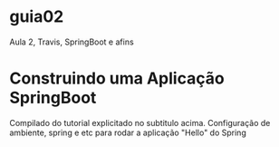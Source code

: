 # guia02
Aula 2, Travis, SpringBoot e afins

# Construindo uma Aplicação SpringBoot
Compilado do tutorial explicitado no subtitulo acima. Configuração de ambiente, spring e etc para rodar a aplicação "Hello" do Spring
